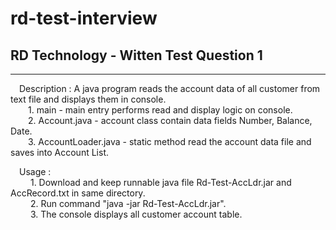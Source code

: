 # rd-test-interview
<h2 align=centre> RD Technology - Witten Test Question 1 </h2>
<hr></hr>
<body>
  <p align=left>
    &emsp;Description : A java program reads the account data of all customer from text file and displays them in console.<br>
    &emsp;&emsp;1. main - main entry performs read and display logic on console.<br>
    &emsp;&emsp;2. Account.java - account class contain data fields Number, Balance, Date.<br>
    &emsp;&emsp;3. AccountLoader.java - static method read the account data file and saves into Account List.<br>
  </p>
  <p align=left>
    &emsp;Usage : <br>
    &emsp;&emsp; 1. Download and keep runnable java file Rd-Test-AccLdr.jar and AccRecord.txt in same directory.<br>
    &emsp;&emsp; 2. Run command "java -jar Rd-Test-AccLdr.jar".</br>
    &emsp;&emsp; 3. The console displays all customer account table.<br>
  </p>
